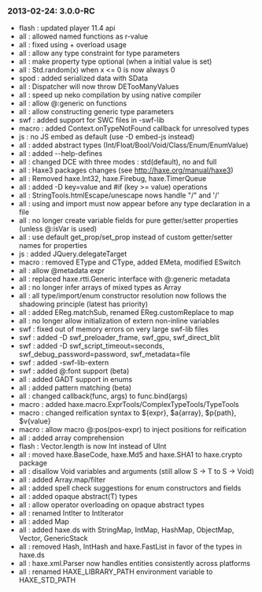### 2013-02-24: __3.0.0-RC__

* flash : updated player 11.4 api
* all : allowed named functions as r-value
* all : fixed using + overload usage
* all : allow any type constraint for type parameters
* all : make property type optional (when a initial value is set)
* all : Std.random(x) when x <= 0 is now always 0
* spod : added serialized data with SData<T>
* all : Dispatcher will now throw DETooManyValues
* all : speed up neko compilation by using native compiler
* all : allow @:generic on functions
* all : allow constructing generic type parameters
* swf : added support for SWC files in -swf-lib
* macro : added Context.onTypeNotFound callback for unresolved types
* js : no JS embed as default (use -D embed-js instead)
* all : added abstract types (Int/Float/Bool/Void/Class/Enum/EnumValue)
* all : added --help-defines
* all : changed DCE with three modes : std(default), no and full
* all : Haxe3 packages changes (see http://haxe.org/manual/haxe3)
* all : Removed haxe.Int32, haxe.Firebug, haxe.TimerQueue
* all : added -D key=value and #if (key >= value) operations
* all : StringTools.htmlEscape/unescape nows handle "/&quot; and '/&#039;
* all : using and import must now appear before any type declaration in a file
* all : no longer create variable fields for pure getter/setter properties (unless @:isVar is used)
* all : use default get_prop/set_prop instead of custom getter/setter names for properties
* js : added JQuery.delegateTarget
* macro : removed EType and CType, added EMeta, modified ESwitch
* all : allow @metadata expr
* all : replaced haxe.rtti.Generic interface with @:generic metadata
* all : no longer infer arrays of mixed types as Array<Dynamic>
* all : all type/import/enum constructor resolution now follows the shadowing principle (latest has priority)
* all : added EReg.matchSub, renamed EReg.customReplace to map
* all : no longer allow initialization of extern non-inline variables
* swf : fixed out of memory errors on very large swf-lib files
* swf : added -D swf_preloader_frame, swf_gpu, swf_direct_blit
* swf : added -D swf_script_timeout=seconds, swf_debug_password=password, swf_metadata=file
* swf : added -swf-lib-extern
* swf : added @:font support (beta)
* all : added GADT support in enums
* all : added pattern matching (beta)
* all : changed callback(func, args) to func.bind(args)
* macro : added haxe.macro.ExprTools/ComplexTypeTools/TypeTools
* macro : changed reification syntax to ${expr}, $a{array}, $p{path}, $v{value}
* macro : allow macro @:pos(pos-expr) to inject positions for reification
* all : added array comprehension
* flash : Vector.length is now Int instead of UInt
* all : moved haxe.BaseCode, haxe.Md5 and haxe.SHA1 to haxe.crypto package
* all : disallow Void variables and arguments (still allow S -> T to S -> Void)
* all : added Array.map/filter
* all : added spell check suggestions for enum constructors and fields
* all : added opaque abstract(T) types
* all : allow operator overloading on opaque abstract types
* all : renamed IntIter to IntIterator
* all : added Map
* all : added haxe.ds with StringMap, IntMap, HashMap, ObjectMap, Vector, GenericStack
* all : removed Hash, IntHash and haxe.FastList in favor of the types in haxe.ds
* all : haxe.xml.Parser now handles entities consistently across platforms
* all : renamed HAXE_LIBRARY_PATH environment variable to HAXE_STD_PATH
